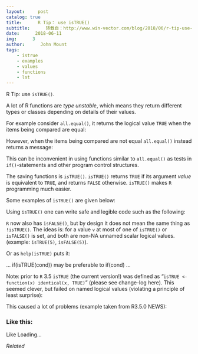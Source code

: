 ```yaml
---
layout:     post
catalog: true
title:      R Tip： use isTRUE()
subtitle:      转载自：http://www.win-vector.com/blog/2018/06/r-tip-use-istrue/
date:      2018-06-11
img:      3
author:      John Mount
tags:
    - istrue
    - examples
    - values
    - functions
    - lst
---
```


R Tip: use `isTRUE()`.

A lot of R functions are *type unstable*, which means they return different types or classes depending on details of their values.

For example consider `all.equal()`, it returns the logical value `TRUE` when the items being compared are equal:

However, when the items being compared are not equal `all.equal()` instead returns a message:

This can be inconvenient in using functions similar to `all.equal()` as tests in `if()`-statements and other program control structures.

The saving functions is `isTRUE()`. `isTRUE()` returns `TRUE` if its argument *value* is equivalent to `TRUE`, and returns `FALSE` otherwise. `isTRUE()` makes `R` programming much easier.




Some examples of `isTRUE()` are given below:

Using `isTRUE()` one can write safe and legible code such as the following:

`R` now also has `isFALSE()`, but by design it does not mean the same thing as `!isTRUE()`. The ideas is: for a value `v` at most of one of `isTRUE()` or `isFALSE()` is set, and both are non-NA unnamed scalar logical values. (example: `isTRUE(5)`, `isFALSE(5)`).

Or as `help(isTRUE)` puts it:

> 
… if(isTRUE(cond)) may be preferable to if(cond) …


Note: prior to `R` 3.5 `isTRUE` (the current version!) was defined as “`isTRUE <- function(x) identical(x, TRUE)`” (please see change-log here). This seemed clever, but failed on named logical values (violating a principle of least surprise):

This caused a lot of problems (example taken from R3.5.0 NEWS):

### Like this:

Like Loading...


*Related*


